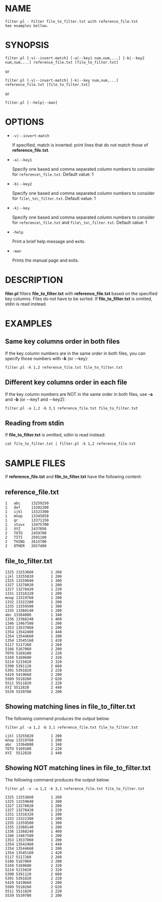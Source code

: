# NAME

    filter.pl - Filter file_to_filter.txt with reference_file.txt
    See examples bellow.

# SYNOPSIS

    filter.pl [-v|--invert-match] [-a|--key1 num,num,...] [-b|--key2 num,num,...] reference_file.txt [file_to_filter.txt]

or

    filter.pl [-v|--invert-match] [-k|--key num,num,...] reference_file.txt [file_to_filter.txt]

or

    filter.pl [--help|--man]

# OPTIONS

- `-v|--invert-match`

    If specified, match is inverted: print lines that do not match those of **reference\_file.txt**.

- `-a|--key1`

    Specify one based and comma separated column numbers to consider for `reference\_file.txt`.
    Default value: 1

- `-b|--key2`

    Specify one based and comma separated column numbers to consider for `file\_to\_filter.txt`.
    Default value: 1

- `-k|--key`

    Specify one based and comma separated column numbers to consider for `reference\_file.txt` and `file\_to\_filter.txt`.
    Default value: 1

- `-help`

    Print a brief help message and exits.

- `-man`

    Prints the manual page and exits.

# DESCRIPTION

**filer.pl** filters **file\_to\_filter.txt** with **reference\_file.txt** based on the specified key columns.
Files do not have to be sorted.
If **file\_to\_filter.txt** is omitted, stdin is read instead.

# EXAMPLES

## Same key columns order in both files

If the key column numbers are in the same order in both files, you can specify those numbers with **-k** (or --key):

    filter.pl -k 1,2 reference_file.txt file_to_filter.txt

## Different key columns order in each file

If the key column numbers are NOT in the same order in both files, use **-a** and **-b** (or --key1 and --key2):

    filter.pl -a 1,2 -b 3,1 reference_file.txt file_to_filter.txt

## Reading from stdin

If **file\_to\_filter.txt** is omitted, sdtin is read instead:

    cat file_to_filter.txt | filter.pl -k 1,2 reference_file.txt

# SAMPLE FILES

If **reference\_file.txt** and **file\_to\_filter.txt** have the following content:

## reference\_file.txt

    1   abc     13259250
    1   def     13282200
    1   ijkl    13323300
    1   mnop    13345050
    1   qr      13371150
    1   stuvx   13475700
    2   XYZ     2437050
    2   TOTO    2459700
    2   TITI    2591100
    2   THING   2615700
    2   OTHER   2657400

## file\_to\_filter.txt

    1325 13253660        1 260
    ijkl 13255820        1 200
    1325 13259040        1 380
    1327 13278020        1 200
    1327 13278420        1 220
    1331 13316320        1 200
    mnop 13319760        1 200
    1332 13322380        1 200
    1335 13359500        1 300
    1335 13360140        1 280
    abc 13364080         1 340
    1336 13368240        1 460
    1346 13467580        1 200
    1353 13537860        1 200
    1354 13542460        1 440
    1354 13544660        1 200
    1354 13545160        1 420
    5117 5117260         2 260
    5166 5167060         2 200
    TOTO 5169100         2 220
    5169 5169680         2 320
    5214 5215020         2 320
    5390 5391120         2 660
    5391 5391820         2 220
    5419 5419660         2 200
    5509 5510260         2 620
    5511 5511820         2 220
    XYZ 5512820          2 440
    5539 5539700         2 200

## Showing matching lines in file\_to\_filter.txt

The following command produces the output below:

    filter.pl -a 1,2 -b 3,1 reference_file.txt file_to_filter.txt

    ijkl 13255820        1 200
    mnop 13319760        1 200
    abc  13364080        1 340
    TOTO 5169100         2 220
    XYZ  5512820         2 440

## Showing NOT matching lines in file\_to\_filter.txt

The following command produces the output below:

    filter.pl -v -a 1,2 -b 3,1 reference_file.txt file_to_filter.txt

    1325 13253660        1 260
    1325 13259040        1 380
    1327 13278020        1 200
    1327 13278420        1 220
    1331 13316320        1 200
    1332 13322380        1 200
    1335 13359500        1 300
    1335 13360140        1 280
    1336 13368240        1 460
    1346 13467580        1 200
    1353 13537860        1 200
    1354 13542460        1 440
    1354 13544660        1 200
    1354 13545160        1 420
    5117 5117260         2 260
    5166 5167060         2 200
    5169 5169680         2 320
    5214 5215020         2 320
    5390 5391120         2 660
    5391 5391820         2 220
    5419 5419660         2 200
    5509 5510260         2 620
    5511 5511820         2 220
    5539 5539700         2 200
